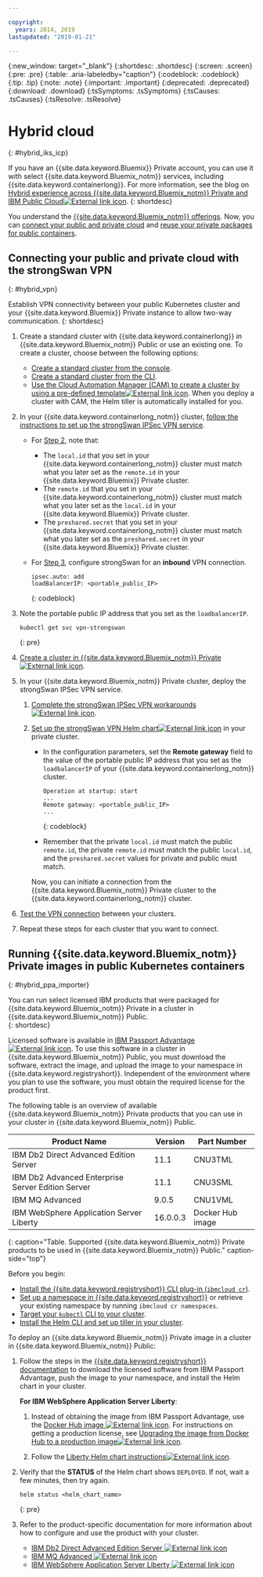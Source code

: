 ```yaml
---

copyright:
  years: 2014, 2019
lastupdated: "2019-01-21"

---
```


{:new_window: target="_blank"}
{:shortdesc: .shortdesc}
{:screen: .screen}
{:pre: .pre}
{:table: .aria-labeledby="caption"}
{:codeblock: .codeblock}
{:tip: .tip}
{:note: .note}
{:important: .important}
{:deprecated: .deprecated}
{:download: .download}
{:tsSymptoms: .tsSymptoms}
{:tsCauses: .tsCauses}
{:tsResolve: .tsResolve}


# Hybrid cloud
{: #hybrid_iks_icp}

If you have an {{site.data.keyword.Bluemix}} Private account, you can use it with select {{site.data.keyword.Bluemix_notm}} services, including {{site.data.keyword.containerlong}}. For more information, see the blog on [Hybrid experience across {{site.data.keyword.Bluemix_notm}} Private and IBM Public Cloud![External link icon](../icons/launch-glyph.svg "External link icon")](http://ibm.biz/hybridJune2018).
{: shortdesc}

You understand the [{{site.data.keyword.Bluemix_notm}} offerings](cs_why.html#differentiation). Now, you can [connect your public and private cloud](#hybrid_vpn) and [reuse your private packages for public containers](#hybrid_ppa_importer).

## Connecting your public and private cloud with the strongSwan VPN
{: #hybrid_vpn}

Establish VPN connectivity between your public Kubernetes cluster and your {{site.data.keyword.Bluemix}} Private instance to allow two-way communication.
{: shortdesc}

1.  Create a standard cluster with {{site.data.keyword.containerlong}} in {{site.data.keyword.Bluemix_notm}} Public or use an existing one. To create a cluster, choose between the following options: 
    - [Create a standard cluster from the console](cs_clusters.html#clusters_ui). 
    - [Create a standard cluster from the CLI](cs_clusters.html#clusters_cli). 
    - [Use the Cloud Automation Manager (CAM) to create a cluster by using a pre-defined template![External link icon](../icons/launch-glyph.svg "External link icon")](https://www.ibm.com/support/knowledgecenter/SS2L37_2.1.0.3/cam_deploy_IKS.html). When you deploy a cluster with CAM, the Helm tiller is automatically installed for you.

2.  In your {{site.data.keyword.containerlong_notm}} cluster, [follow the instructions to set up the strongSwan IPSec VPN service](cs_vpn.html#vpn_configure). 

    *  For [Step 2](cs_vpn.html#strongswan_2), note that:

       * The `local.id` that you set in your {{site.data.keyword.containerlong_notm}} cluster must match what you later set as the `remote.id` in your {{site.data.keyword.Bluemix}} Private cluster. 
       * The `remote.id` that you set in your {{site.data.keyword.containerlong_notm}} cluster must match what you later set as the `local.id` in your {{site.data.keyword.Bluemix}} Private cluster.
       * The `preshared.secret` that you set in your {{site.data.keyword.containerlong_notm}} cluster must match what you later set as the `preshared.secret` in your {{site.data.keyword.Bluemix}} Private cluster.

    *  For [Step 3](cs_vpn.html#strongswan_3), configure strongSwan for an **inbound** VPN connection.

       ```
       ipsec.auto: add
       loadBalancerIP: <portable_public_IP>
       ```
       {: codeblock}

3.  Note the portable public IP address that you set as the `loadbalancerIP`.

    ```
    kubectl get svc vpn-strongswan
    ```
    {: pre}

4.  [Create a cluster in {{site.data.keyword.Bluemix_notm}} Private![External link icon](../icons/launch-glyph.svg "External link icon")](https://www.ibm.com/support/knowledgecenter/SSBS6K_2.1.0.3/installing/installing.html).

5.  In your {{site.data.keyword.Bluemix_notm}} Private cluster, deploy the strongSwan IPSec VPN service.

    1.  [Complete the strongSwan IPSec VPN workarounds ![External link icon](../icons/launch-glyph.svg "External link icon")](https://www.ibm.com/support/knowledgecenter/SS2L37_2.1.0.3/cam_strongswan.html). 

    2.  [Set up the strongSwan VPN Helm chart![External link icon](../icons/launch-glyph.svg "External link icon")](https://www.ibm.com/support/knowledgecenter/SSBS6K_2.1.0.3/app_center/create_release.html) in your private cluster. 
    
        *  In the configuration parameters, set the **Remote gateway** field to the value of the portable public IP address that you set as the `loadbalancerIP` of your {{site.data.keyword.containerlong_notm}} cluster.
    
           ```
           Operation at startup: start
           ...
           Remote gateway: <portable_public_IP>
           ...
           ```
           {: codeblock}
    
        *  Remember that the private `local.id` must match the public `remote.id`, the private `remote.id` must match the public `local.id`, and the `preshared.secret` values for private and public must match.
        
        Now, you can initiate a connection from the {{site.data.keyword.Bluemix_notm}} Private cluster to the {{site.data.keyword.containerlong_notm}} cluster.

7.  [Test the VPN connection](cs_vpn.html#vpn_test) between your clusters.

8.  Repeat these steps for each cluster that you want to connect. 


## Running {{site.data.keyword.Bluemix_notm}} Private images in public Kubernetes containers
{: #hybrid_ppa_importer}

You can run select licensed IBM products that were packaged for {{site.data.keyword.Bluemix_notm}} Private in a cluster in {{site.data.keyword.Bluemix_notm}} Public.  
{: shortdesc}

Licensed software is available in [IBM Passport Advantage ![External link icon](../icons/launch-glyph.svg "External link icon")](https://www-01.ibm.com/software/passportadvantage/index.html). To use this software in a cluster in {{site.data.keyword.Bluemix_notm}} Public, you must download the software, extract the image, and upload the image to your namespace in {{site.data.keyword.registryshort}}. Independent of the environment where you plan to use the software, you must obtain the required license for the product first. 

The following table is an overview of available {{site.data.keyword.Bluemix_notm}} Private products that you can use in your cluster in {{site.data.keyword.Bluemix_notm}} Public.

| Product Name | Version | Part Number |
| --- | --- | --- |
| IBM Db2 Direct Advanced Edition Server | 11.1 | CNU3TML |
| IBM Db2 Advanced Enterprise Server Edition Server | 11.1 | CNU3SML |
| IBM MQ Advanced | 9.0.5 | CNU1VML |
| IBM WebSphere Application Server Liberty | 16.0.0.3 | Docker Hub image |
{: caption="Table. Supported {{site.data.keyword.Bluemix_notm}} Private products to be used in {{site.data.keyword.Bluemix_notm}} Public." caption-side="top"}

Before you begin: 
- [Install the {{site.data.keyword.registryshort}} CLI plug-in (`ibmcloud cr`)](/docs/services/Registry/registry_setup_cli_namespace.html#registry_cli_install). 
- [Set up a namespace in {{site.data.keyword.registryshort}}](/docs/services/Registry/registry_setup_cli_namespace.html#registry_namespace_add) or retrieve your existing namespace by running `ibmcloud cr namespaces`. 
- [Target your `kubectl` CLI to your cluster](/docs/containers/cs_cli_install.html#cs_cli_configure). 
- [Install the Helm CLI and set up tiller in your cluster](/docs/containers/cs_integrations.html#helm). 

To deploy an {{site.data.keyword.Bluemix_notm}} Private image in a cluster in {{site.data.keyword.Bluemix_notm}} Public:

1.  Follow the steps in the [{{site.data.keyword.registryshort}} documentation](/docs/services/Registry/ts_index.html#ts_ppa) to download the licensed software from IBM Passport Advantage, push the image to your namespace, and install the Helm chart in your cluster. 

    **For IBM WebSphere Application Server Liberty**:
    
    1.  Instead of obtaining the image from IBM Passport Advantage, use the [Docker Hub image ![External link icon](../icons/launch-glyph.svg "External link icon")](https://hub.docker.com/_/websphere-liberty/). For instructions on getting a production license, see [Upgrading the image from Docker Hub to a production image![External link icon](../icons/launch-glyph.svg "External link icon")](https://github.com/WASdev/ci.docker/tree/master/ga/production-upgrade).
    
    2.  Follow the [Liberty Helm chart instructions![External link icon](../icons/launch-glyph.svg "External link icon")](https://www.ibm.com/support/knowledgecenter/en/SSEQTP_liberty/com.ibm.websphere.wlp.doc/ae/rwlp_icp_helm.html). 

2.  Verify that the **STATUS** of the Helm chart shows `DEPLOYED`. If not, wait a few minutes, then try again.
    ```
    helm status <helm_chart_name>
    ```
    {: pre}
   
3.  Refer to the product-specific documentation for more information about how to configure and use the product with your cluster. 

    - [IBM Db2 Direct Advanced Edition Server ![External link icon](../icons/launch-glyph.svg "External link icon")](https://www.ibm.com/support/knowledgecenter/en/SSEPGG_11.1.0/com.ibm.db2.luw.licensing.doc/doc/c0070181.html) 
    - [IBM MQ Advanced ![External link icon](../icons/launch-glyph.svg "External link icon")](https://www.ibm.com/support/knowledgecenter/en/SSFKSJ_9.0.0/com.ibm.mq.helphome.v90.doc/WelcomePagev9r0.html)
    - [IBM WebSphere Application Server Liberty ![External link icon](../icons/launch-glyph.svg "External link icon")](https://www.ibm.com/support/knowledgecenter/en/SSEQTP_liberty/as_ditamaps/was900_welcome_liberty.html)
